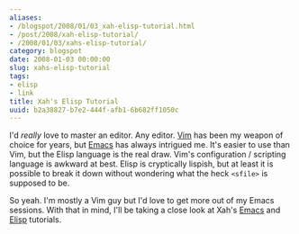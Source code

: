 ```yaml
---
aliases:
- /blogspot/2008/01/03_xah-elisp-tutorial.html
- /post/2008/xah-elisp-tutorial/
- /2008/01/03/xahs-elisp-tutorial/
category: blogspot
date: 2008-01-03 00:00:00
slug: xahs-elisp-tutorial
tags:
- elisp
- link
title: Xah's Elisp Tutorial
uuid: b2a38827-b7e2-444f-afb1-6b682ff1050c
---
```


I'd *really* love to master an editor. Any editor. [Vim](/tags/vim) has been my weapon
of choice for years, but [Emacs](/tags/emacs) has always intrigued me.
It's easier to use than Vim, but the Elisp language is the real draw. Vim's configuration /
scripting language is awkward at best. Elisp is cryptically lispish, but at least it is
possible to break it down without wondering what the heck `<sfile>` is supposed to be.

So yeah. I'm mostly a Vim guy but I'd love to get more out of my Emacs sessions. With that in
mind, I'll be taking a close look at Xah's [Emacs](http://xahlee.org/emacs/emacs.html) and
[Elisp](http://xahlee.org/emacs/elisp.html) tutorials.